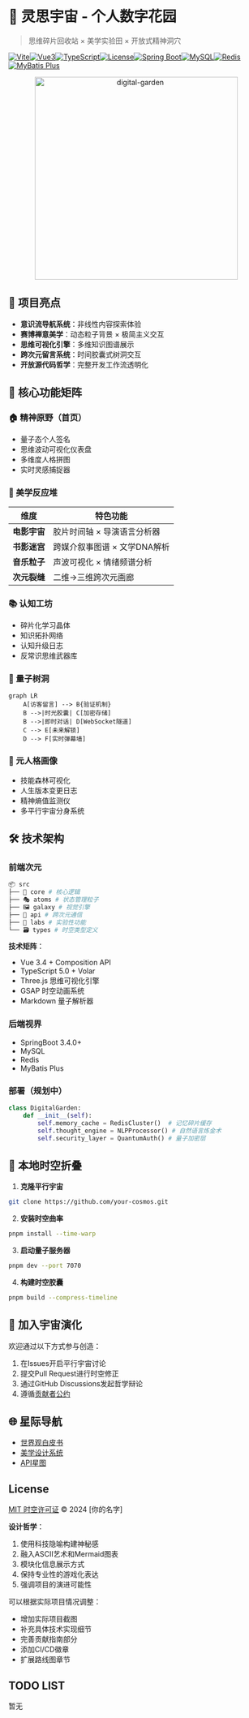 # 🌌 灵思宇宙 - 个人数字花园

> 思维碎片回收站 × 美学实验田 × 开放式精神洞穴

[![Vite](https://img.shields.io/badge/vite-%23646CFF.svg?style=flat&logo=vite&logoColor=white)](https://vitejs.dev/)[![Vue3](https://img.shields.io/badge/vue-3.4.21-%234FC08D?logo=vue.js)](https://vuejs.org/)[![TypeScript](https://img.shields.io/badge/typescript-5.0.4-%233178C6?logo=typescript)](https://www.typescriptlang.org/)[![License](https://img.shields.io/badge/license-MIT-green)](LICENSE)[![Spring Boot](https://img.shields.io/badge/Spring%20Boot-3.4.0-%236DB33F?logo=spring&logoColor=white)](https://spring.io/projects/spring-boot)[![MySQL](https://img.shields.io/badge/MySQL-8.0-%234479A1?logo=mysql&logoColor=white)](https://www.mysql.com/)[![Redis](https://img.shields.io/badge/Redis-7.0-%23D92D2E?logo=redis&logoColor=white)](https://redis.io/)[![MyBatis Plus](https://img.shields.io/badge/MyBatis%20Plus-%232B2B2B?logo=python&logoColor=white)](https://mybatis.plus/)

<p align="center">
  <img src="https://media.giphy.com/media/3o7abKhOpu0NwenH3O/giphy.gif" width="400" alt="digital-garden">
</p>

## 🌟 项目亮点

- **意识流导航系统**：非线性内容探索体验
- **赛博禅意美学**：动态粒子背景 × 极简主义交互
- **思维可视化引擎**：多维知识图谱展示
- **跨次元留言系统**：时间胶囊式树洞交互
- **开放源代码哲学**：完整开发工作流透明化

## 🚀 核心功能矩阵

### 🏠 精神原野（首页）
- 量子态个人签名
- 思维波动可视化仪表盘
- 多维度人格拼图
- 实时灵感捕捉器

### 🎨 美学反应堆
| 维度         | 特色功能                     |
| ------------ | ---------------------------- |
| **电影宇宙** | 胶片时间轴 × 导演语言分析器  |
| **书影迷宫** | 跨媒介叙事图谱 × 文学DNA解析 |
| **音乐粒子** | 声波可视化 × 情绪频谱分析    |
| **次元裂缝** | 二维→三维跨次元画廊          |

### 📚 认知工坊
- 碎片化学习晶体
- 知识拓扑网络
- 认知升级日志
- 反常识思维武器库

### 💬 量子树洞
```mermaid
graph LR
    A[访客留言] --> B{验证机制}
    B -->|时光胶囊| C[加密存储]
    B -->|即时对话| D[WebSocket隧道]
    C --> E[未来解锁]
    D --> F[实时弹幕墙]
```

### 👤 元人格画像

- 技能森林可视化
- 人生版本变更日志
- 精神熵值监测仪
- 多平行宇宙分身系统

## 🛠️ 技术架构

### 前端次元
```bash
📦 src
├── 🌌 core # 核心逻辑
├── 🎭 atoms # 状态管理粒子
├── 🖼️ galaxy # 视觉引擎
├── 📡 api # 跨次元通信
├── 🧪 labs # 实验性功能
└── 🗃️ types # 时空类型定义
```

**技术矩阵**：

- Vue 3.4 + Composition API
- TypeScript 5.0 + Volar
- Three.js 思维可视化引擎
- GSAP 时空动画系统
- Markdown 量子解析器

### 后端视界

- SpringBoot 3.4.0+
- MySQL
- Redis
- MyBatis Plus



### 部署（规划中）

```python
class DigitalGarden:
    def __init__(self):
        self.memory_cache = RedisCluster()  # 记忆碎片缓存
        self.thought_engine = NLPProcessor() # 自然语言炼金术
        self.security_layer = QuantumAuth() # 量子加密层
```

## 🧬 本地时空折叠

1. **克隆平行宇宙**
```bash
git clone https://github.com/your-cosmos.git
```

2. **安装时空曲率**
```bash
pnpm install --time-warp
```

3. **启动量子服务器**
```bash
pnpm dev --port 7070
```

4. **构建时空胶囊**
```bash
pnpm build --compress-timeline
```

## 🤝 加入宇宙演化

欢迎通过以下方式参与创造：
1. 在Issues开启平行宇宙讨论
2. 提交Pull Request进行时空修正
3. 通过GitHub Discussions发起哲学辩论
4. 遵循[贡献者公约](CODE_OF_CONDUCT.md)

## 🌐 星际导航
- [世界观白皮书](docs/COSMOS_VISION.md)
- [美学设计系统](docs/DESIGN_GALAXY.md)
- [API星图](docs/API_STARMAP.md)

## License
[MIT 时空许可证](LICENSE) © 2024 [你的名字]



**设计哲学**：
1. 使用科技隐喻构建神秘感
2. 融入ASCII艺术和Mermaid图表
3. 模块化信息展示方式
4. 保持专业性的游戏化表达
5. 强调项目的演进可能性

可以根据实际项目情况调整：
- 增加实际项目截图
- 补充具体技术实现细节
- 完善贡献指南部分
- 添加CI/CD徽章
- 扩展路线图章节





## TODO LIST

暂无